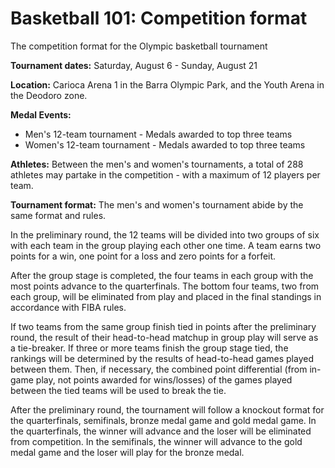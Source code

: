 Basketball 101: Competition format
==================================

The competition format for the Olympic basketball tournament

**Tournament dates:** Saturday, August 6 - Sunday, August 21

**Location:** Carioca Arena 1 in the Barra Olympic Park, and the Youth Arena in the Deodoro zone.

**Medal Events:**

-   Men's 12-team tournament - Medals awarded to top three teams
-   Women's 12-team tournament - Medals awarded to top three teams

**Athletes:** Between the men's and women's tournaments, a total of 288 athletes may partake in the competition - with a maximum of 12 players per team.

**Tournament format:** The men's and women's tournament abide by the same format and rules.

In the preliminary round, the 12 teams will be divided into two groups of six with each team in the group playing each other one time. A team earns two points for a win, one point for a loss and zero points for a forfeit.

After the group stage is completed, the four teams in each group with the most points advance to the quarterfinals. The bottom four teams, two from each group, will be eliminated from play and placed in the final standings in accordance with FIBA rules.

If two teams from the same group finish tied in points after the preliminary round, the result of their head-to-head matchup in group play will serve as a tie-breaker. If three or more teams finish the group stage tied, the rankings will be determined by the results of head-to-head games played between them. Then, if necessary, the combined point differential (from in-game play, not points awarded for wins/losses) of the games played between the tied teams will be used to break the tie.

After the preliminary round, the tournament will follow a knockout format for the quarterfinals, semifinals, bronze medal game and gold medal game. In the quarterfinals, the winner will advance and the loser will be eliminated from competition. In the semifinals, the winner will advance to the gold medal game and the loser will play for the bronze medal.


